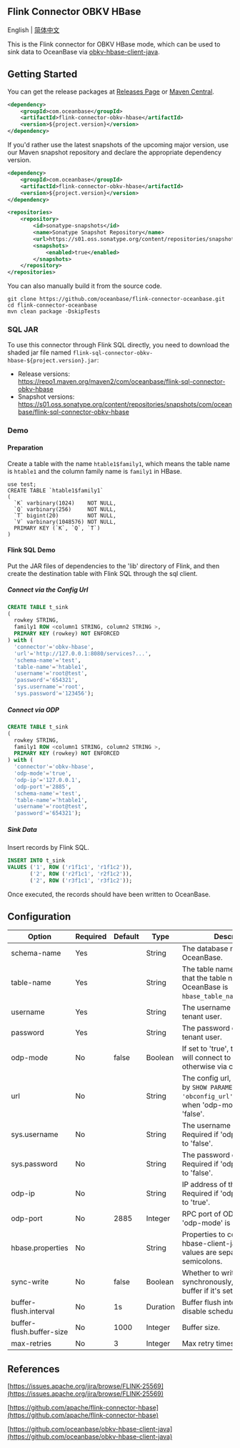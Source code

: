 ## Flink Connector OBKV HBase

English | [简体中文](flink-connector-obkv-hbase_cn.md)

This is the Flink connector for OBKV HBase mode, which can be used to sink data to OceanBase via [obkv-hbase-client-java](https://github.com/oceanbase/obkv-hbase-client-java).

## Getting Started

You can get the release packages at [Releases Page](https://github.com/oceanbase/flink-connector-oceanbase/releases) or [Maven Central](https://central.sonatype.com/artifact/com.oceanbase/flink-connector-obkv-hbase).

```xml
<dependency>
    <groupId>com.oceanbase</groupId>
    <artifactId>flink-connector-obkv-hbase</artifactId>
    <version>${project.version}</version>
</dependency>
```

If you'd rather use the latest snapshots of the upcoming major version, use our Maven snapshot repository and declare the appropriate dependency version.

```xml
<dependency>
    <groupId>com.oceanbase</groupId>
    <artifactId>flink-connector-obkv-hbase</artifactId>
    <version>${project.version}</version>
</dependency>

<repositories>
    <repository>
        <id>sonatype-snapshots</id>
        <name>Sonatype Snapshot Repository</name>
        <url>https://s01.oss.sonatype.org/content/repositories/snapshots/</url>
        <snapshots>
            <enabled>true</enabled>
        </snapshots>
    </repository>
</repositories>
```

You can also manually build it from the source code.

```shell
git clone https://github.com/oceanbase/flink-connector-oceanbase.git
cd flink-connector-oceanbase
mvn clean package -DskipTests
```

### SQL JAR

To use this connector through Flink SQL directly, you need to download the shaded jar file named `flink-sql-connector-obkv-hbase-${project.version}.jar`:

- Release versions: https://repo1.maven.org/maven2/com/oceanbase/flink-sql-connector-obkv-hbase
- Snapshot versions: https://s01.oss.sonatype.org/content/repositories/snapshots/com/oceanbase/flink-sql-connector-obkv-hbase

### Demo

#### Preparation

Create a table with the name `htable1$family1`, which means the table name is `htable1` and the column family name is `family1` in HBase.

```mysql
use test;
CREATE TABLE `htable1$family1`
(
  `K` varbinary(1024)    NOT NULL,
  `Q` varbinary(256)     NOT NULL,
  `T` bigint(20)         NOT NULL,
  `V` varbinary(1048576) NOT NULL,
  PRIMARY KEY (`K`, `Q`, `T`)
)
```

#### Flink SQL Demo

Put the JAR files of dependencies to the 'lib' directory of Flink, and then create the destination table with Flink SQL through the sql client.

##### Connect via the Config Url

```sql
CREATE TABLE t_sink
(
  rowkey STRING,
  family1 ROW <column1 STRING, column2 STRING >,
  PRIMARY KEY (rowkey) NOT ENFORCED
) with (
  'connector'='obkv-hbase',
  'url'='http://127.0.0.1:8080/services?...',
  'schema-name'='test',
  'table-name'='htable1',
  'username'='root@test',
  'password'='654321',
  'sys.username'='root',
  'sys.password'='123456');
```

##### Connect via ODP

```sql
CREATE TABLE t_sink
(
  rowkey STRING,
  family1 ROW <column1 STRING, column2 STRING >,
  PRIMARY KEY (rowkey) NOT ENFORCED
) with (
  'connector'='obkv-hbase',
  'odp-mode'='true',
  'odp-ip'='127.0.0.1',
  'odp-port'='2885',
  'schema-name'='test',
  'table-name'='htable1',
  'username'='root@test',
  'password'='654321');
```

##### Sink Data

Insert records by Flink SQL.

```sql
INSERT INTO t_sink
VALUES ('1', ROW ('r1f1c1', 'r1f1c2')),
       ('2', ROW ('r2f1c1', 'r2f1c2')),
       ('2', ROW ('r3f1c1', 'r3f1c2'));
```

Once executed, the records should have been written to OceanBase.

## Configuration

|          Option          | Required | Default |   Type   |                                                           Description                                                           |
|--------------------------|----------|---------|----------|---------------------------------------------------------------------------------------------------------------------------------|
| schema-name              | Yes      |         | String   | The database name of OceanBase.                                                                                                 |
| table-name               | Yes      |         | String   | The table name of HBase, note that the table name in OceanBase is <code>hbase_table_name$family_name</code>.                    |
| username                 | Yes      |         | String   | The username of non-sys tenant user.                                                                                            |
| password                 | Yes      |         | String   | The password of non-sys tenant user.                                                                                            |
| odp-mode                 | No       | false   | Boolean  | If set to 'true', the connector will connect to OBKV via ODP, otherwise via config url.                                         |
| url                      | No       |         | String   | The config url, can be queried by <code>SHOW PARAMETERS LIKE 'obconfig_url'</code>. Required when 'odp-mode' is set to 'false'. |
| sys.username             | No       |         | String   | The username of sys tenant. Required if 'odp-mode' is set to 'false'.                                                           |
| sys.password             | No       |         | String   | The password of sys tenant. Required if 'odp-mode' is set to 'false'.                                                           |
| odp-ip                   | No       |         | String   | IP address of the ODP. Required if 'odp-mode' is set to 'true'.                                                                 |
| odp-port                 | No       | 2885    | Integer  | RPC port of ODP. Required if 'odp-mode' is set to 'true'.                                                                       |
| hbase.properties         | No       |         | String   | Properties to configure 'obkv-hbase-client-java', multiple values are separated by semicolons.                                  |
| sync-write               | No       | false   | Boolean  | Whether to write data synchronously, will not use buffer if it's set to 'true'.                                                 |
| buffer-flush.interval    | No       | 1s      | Duration | Buffer flush interval. Set '0' to disable scheduled flushing.                                                                   |
| buffer-flush.buffer-size | No       | 1000    | Integer  | Buffer size.                                                                                                                    |
| max-retries              | No       | 3       | Integer  | Max retry times on failure.                                                                                                     |

## References

[https://issues.apache.org/jira/browse/FLINK-25569](https://issues.apache.org/jira/browse/FLINK-25569)

[https://github.com/apache/flink-connector-hbase](https://github.com/apache/flink-connector-hbase)

[https://github.com/oceanbase/obkv-hbase-client-java](https://github.com/oceanbase/obkv-hbase-client-java)

